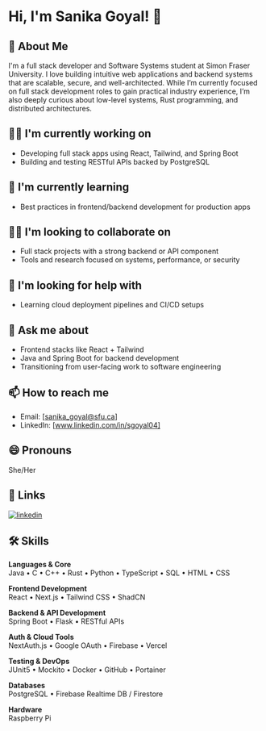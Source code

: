 # Hi, I'm Sanika Goyal! 👋

## 🚀 About Me  
I'm a full stack developer and Software Systems student at Simon Fraser University. I love building intuitive web applications and backend systems that are scalable, secure, and well-architected. While I’m currently focused on full stack development roles to gain practical industry experience, I’m also deeply curious about low-level systems, Rust programming, and distributed architectures.

## 👩‍💻 I'm currently working on  
- Developing full stack apps using React, Tailwind, and Spring Boot  
- Building and testing RESTful APIs backed by PostgreSQL 

## 🧠 I'm currently learning  
- Best practices in frontend/backend development for production apps  

## 👯‍♀️ I'm looking to collaborate on  
- Full stack projects with a strong backend or API component  
- Tools and research focused on systems, performance, or security  

## 🤔 I'm looking for help with
- Learning cloud deployment pipelines and CI/CD setups  

## 💬 Ask me about  
- Frontend stacks like React + Tailwind  
- Java and Spring Boot for backend development  
- Transitioning from user-facing work to software engineering  

## 📫 How to reach me  
- Email: [sanika_goyal@sfu.ca] 
- LinkedIn: [www.linkedin.com/in/sgoyal04]  

## 😄 Pronouns  
She/Her  


## 🔗 Links  
[![linkedin](https://img.shields.io/badge/linkedin-0A66C2?style=for-the-badge&logo=linkedin&logoColor=white)](https://www.linkedin.com/in/sgoyal04/) <!-- Add your LinkedIn -->

## 🛠 Skills  

**Languages & Core**  
Java • C • C++ • Rust • Python • TypeScript • SQL • HTML • CSS  

**Frontend Development**  
React • Next.js • Tailwind CSS • ShadCN  

**Backend & API Development**  
Spring Boot • Flask • RESTful APIs  

**Auth & Cloud Tools**  
NextAuth.js • Google OAuth • Firebase • Vercel  

**Testing & DevOps**  
JUnit5 • Mockito • Docker • GitHub • Portainer  

**Databases**  
PostgreSQL • Firebase Realtime DB / Firestore  

**Hardware**  
Raspberry Pi   

